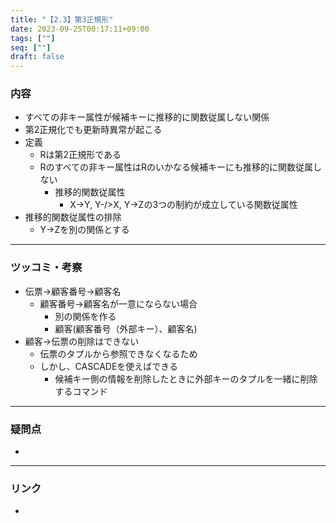 ```yaml
---
title: "【2.3】第3正規形"
date: 2023-09-25T00:17:11+09:00
tags: [""]
seq: [""]
draft: false
---
```


### 内容
- すべての非キー属性が候補キーに推移的に関数従属しない関係
- 第2正規化でも更新時異常が起こる
- 定義
  - Rは第2正規形である
  - Rのすべての非キー属性はRのいかなる候補キーにも推移的に関数従属しない
    - 推移的関数従属性
      - X->Y, Y-/>X, Y->Zの3つの制約が成立している関数従属性
- 推移的関数従属性の排除
  - Y->Zを別の関係とする

---
### ツッコミ・考察
- 伝票→顧客番号→顧客名
  - 顧客番号→顧客名が一意にならない場合
    - 別の関係を作る
    - 顧客(顧客番号（外部キー）、顧客名)
- 顧客→伝票の削除はできない
  - 伝票のタプルから参照できなくなるため
  - しかし、CASCADEを使えばできる
    - 候補キー側の情報を削除したときに外部キーのタプルを一緒に削除するコマンド

---
### 疑問点
- 


---
### リンク
- 